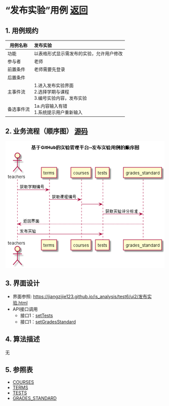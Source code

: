 <!-- markdownlint-disable MD033-->
<!-- 禁止MD033类型的警告 https://www.npmjs.com/package/markdownlint -->

# “发布实验”用例 [返回](../README.md)
## 1. 用例规约

|用例名称|发布实验|
|-------|:-------------|
|功能|以表格形式显示需发布的实验，允许用户修改|
|参与者|老师|
|前置条件|老师需要先登录|
|后置条件| |
|主事件流| 1.进入发布实验界面<br>2.选择学期与课程<br>3.编号实验内容，发布实验|
|备选事件流| 1a.内容输入有错<br>1.系统提示用户重新输入|

## 2. 业务流程（顺序图） [源码](../src/学生列表.puml)
![发布实验](../发布实验.png) 

## 3. 界面设计
- 界面参照: https://jiangzijie123.github.io/is_analysis/test6/ui2/发布实验.html
- API接口调用
    - 接口1：[setTests](../impl/setTests.md) 
    - 接口1：[setGradesStandard](../impl/setGradesStandard.md) 

## 4. 算法描述
无
    
## 5. 参照表

- [COURSES](../数据库设计.md/#COURSES)
- [TERMS](../数据库设计.md/#TERMS)
- [TESTS](../数据库设计.md/#TESTS)
- [GRADES_STANDARD](../数据库设计.md/#GRADES_STANDARD)


